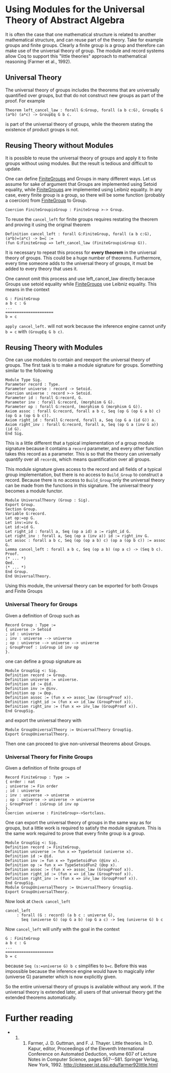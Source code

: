 Using Modules for the Universal Theory of Abstract Algebra
==========================================================

It is often the case that one mathematical structure is related to another mathematical structure, and can reuse part of the theory. Take for example groups and finite groups. Clearly a finite group is a group and therefore can make use of the universal theory of group. The module and record systems allow Coq to support this "little theories" approach to mathematical reasoning (Farmer et al., 1992).

Universal Theory
----------------

The universal theory of groups includes the theorems that are universally quantified over groups, but that do not construct new groups as part of the proof. For example

    Theorem left_cancel_law : forall G:Group, forall (a b c:G), GroupEq G (a*b) (a*c) -> GroupEq G b c.

is part of the universal theory of groups, while the theorem stating the existence of product groups is not.

Reusing Theory without Modules
------------------------------

It is possible to reuse the universal theory of groups and apply it to finite groups without using modules. But the result is tedious and difficult to update.

One can define [FiniteGroups](FiniteGroups) and Groups in many different ways. Let us assume for sake of argument that Groups are implemented using Setoid equality, while [FiniteGroups](FiniteGroups) are implemented using Leibniz equality. In any case, every finite group is a group, so there will be some function (probably a coercion) from [FiniteGroup](FiniteGroup) to Group.

    Coercion FiniteGroupisGroup : FiniteGroup >-> Group.

To reuse the `cancel_left` for finite groups requires restating the theorem and proving it using the original theorem

    Definition cancel_left : forall G:FiniteGroup, forall (a b c:G), (a*b)=(a*c) -> b=c :=
    (fun G:FiniteGroup => left_cancel_law (FiniteGroupisGroup G)).

It is necessary to repeat this process for **every theorem** in the universal theory of groups. This could be a huge number of theorems. Furthermore, every time someone adds to the universal theory of groups, it must be added to every theory that uses it.

One cannot omit this process and use left\_cancel\_law directly because Groups use setoid equality while [FiniteGroups](FiniteGroups) use Leibniz equality. This means in the context

    G : FiniteGroup
    a b c : G
    ...
    =====================
    b = c

`apply cancel_left.` will not work because the inference engine cannot unify `b = c` with `(GroupEq G b c)`.

Reusing Theory with Modules
---------------------------

One can use modules to contain and reexport the universal theory of groups. The first task is to make a module signature for groups. Something similar to the following

    Module Type Sig.
    Parameter record : Type.
    Parameter universe : record -> Setoid.
    Coercion universe : record >-> Setoid.
    Parameter id : forall G:record, G.
    Parameter inv : forall G:record, (morphism G G).
    Parameter op : forall G:record, (morphism G (morphism G G)).
    Axiom assoc : forall G:record, forall a b c, Seq (op G (op G a b) c) (op G a (op G b c)).
    Axiom right_id : forall G:record, forall a, Seq (op G a (id G)) a.
    Axiom right_inv : forall G:record, forall a, Seq (op G a (inv G a)) (id G).
    End Sig.

This is a little different that a typical implementation of a group module signature because it contains a `record` parameter, and every other function takes this record as a parameter. This is so that the theory can universally quantify over all `record`s, which means quantification over all groups.

This module signature gives access to the record and all fields of a typical group implementation, but there is no access to `Build_Group` to construct a record. Because there is no access to `Build_Group` only the universal theory can be made from the functions in this signature. The universal theory becomes a module functor.

    Module UniversalTheory (Group : Sig).
    Export Group.
    Section Group.
    Variable G:record.
    Let op:=op G.
    Let inv:=inv G.
    Let id:=id G.
    Let right_id : forall a, Seq (op a id) a := right_id G.
    Let right_inv : forall a, Seq (op a (inv a)) id := right_inv G.
    Let assoc : forall a b c, Seq (op (op a b) c) (op a (op b c)) := assoc G.
    Lemma cancel_left : forall a b c, Seq (op a b) (op a c) -> (Seq b c).
    Proof.
    (* ... *)
    Qed.
    (* ... *)
    End Group.
    End UniversalTheory.

Using this module, the universal theory can be exported for both Groups and Finite Groups

### Universal Theory for Groups

Given a definition of Group such as

    Record Group : Type :=
    { universe :> Setoid
    ; id : universe
    ; inv : universe --> universe
    ; op : universe --> universe --> universe
    ; GroupProof : isGroup id inv op
    }.

one can define a group signature as

    Module GroupSig <: Sig.
    Definition record := Group.
    Definition universe := universe.
    Definition id := @id.
    Definition inv := @inv.
    Definition op := @op.
    Definition assoc := (fun x => assoc_law (GroupProof x)).
    Definition right_id := (fun x => id_law (GroupProof x)).
    Definition right_inv := (fun x => inv_law (GroupProof x)).
    End GroupSig.

and export the universal theory with

    Module GroupUniversalTheory := UniversalTheory GroupSig.
    Export GroupUniversalTheory.

Then one can proceed to give non-universal theorems about Groups.

### Universal Theory for Finite Groups

Given a definition of finite groups of

    Record FiniteGroup : Type :=
    { order : nat
    ; universe := Fin order
    ; id : universe
    ; inv : universe -> universe
    ; op : universe -> universe -> universe
    ; GroupProof : isGroup id inv op
    }.
    Coercion universe : FiniteGroup>->Sortclass.

One can export the universal theory of groups in the same way as for groups, but a little work is required to satisfy the module signature. This is the same work required to prove that every finite group is a group.

    Module GroupSig <: Sig.
    Definition record := FiniteGroup.
    Definition universe := fun x => TypeSetoid (universe x).
    Definition id := @id.
    Definition inv := fun x => TypeSetoidFun (@inv x).
    Definition op := fun x => TypeSetoidFun2 (@op x).
    Definition assoc := (fun x => assoc_law (GroupProof x)).
    Definition right_id := (fun x => id_law (GroupProof x)).
    Definition right_inv := (fun x => inv_law (GroupProof x)).
    End GroupSig.
    Module GroupUniversalTheory := UniversalTheory GroupSig.
    Export GroupUniversalTheory.

Now look at `Check cancel_left`

    cancel_left
         : forall (G : record) (a b c : universe G),
           Seq (universe G) (op G a b) (op G a c) -> Seq (universe G) b c

Now `cancel_left` will unify with the goal in the context

    G : FiniteGroup
    a b c : G
    ...
    =====================
    b = c

because `Seq (s:=universe G) b c` simplifies to `b=c`. Before this was impossible because the inference engine would have to magically infer (universe G) parameter which is now explicitly given.

So the entire universal theory of groups is available without any work. If the universal theory is extended later, all users of that universal theory get the extended theorems automatically.

Further reading
===============

-   1.  1.  Farmer, J. D. Guttman, and F. J. Thayer. Little theories. In D. Kapur, editor, Proceedings of the Eleventh International Conference on Automated Deduction, volume 607 of Lecture Notes in Computer Science, pages 567--581. Springer Verlag, New York, 1992. <http://citeseer.ist.psu.edu/farmer92little.html>



